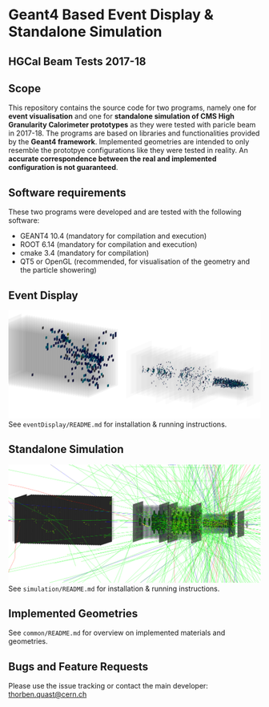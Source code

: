 # Geant4 Based Event Display & Standalone Simulation
## HGCal Beam Tests 2017-18

## Scope
This repository contains the source code for two programs, namely one for **event visualisation** and one for **standalone simulation of CMS High Granularity Calorimeter prototypes** as they were tested with paricle beam in 2017-18. The programs are based on libraries and functionalities provided by the **Geant4 framework**.
Implemented geometries are intended to only resemble the prototpye configurations like they were tested in reality. An **accurate correspondence between the real and implemented configuration is not guaranteed**.

## Software requirements
These two programs were developed and are tested with the following software:

* GEANT4 10.4 (mandatory for compilation and execution)
* ROOT 6.14 (mandatory for compilation and execution)
* cmake 3.4 (mandatory for compilation)
* QT5 or OpenGL (recommended, for visualisation of the geometry and the particle showering)

## Event Display
![data_October2018_run517_ev5](img/data_October2018_run517_ev5.png)
See ```eventDisplay/README.md``` for installation & running instructions.

## Standalone Simulation
![sim_config22_150GeV_pion](img/sim_config22_150GeV_pion.png)
See ```simulation/README.md``` for installation & running instructions.

## Implemented Geometries
See ```common/README.md``` for overview on implemented materials and geometries.

## Bugs and Feature Requests
Please use the issue tracking or contact the main developer: thorben.quast@cern.ch
